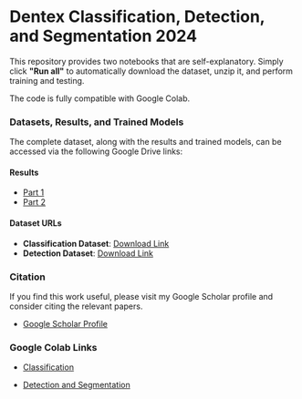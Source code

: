 # Dentex Classification, Detection, and Segmentation 2024

This repository provides two notebooks that are self-explanatory. Simply click **"Run all"** to automatically download the dataset, unzip it, and perform training and testing. 

The code is fully compatible with Google Colab.

### Datasets, Results, and Trained Models
The complete dataset, along with the results and trained models, can be accessed via the following Google Drive links:

#### Results
- [Part 1](https://drive.google.com/file/d/10BWT9Ng9Lqkh2_M4oknYLVqfqPoSu6e4/view?usp=sharing)
- [Part 2](https://drive.google.com/file/d/1E2gyaLN1O9-7oOgCKZ-UQGX1WkLXj2Bg/view?usp=sharing)

#### Dataset URLs
- **Classification Dataset**: [Download Link](https://dsets.s3.amazonaws.com/dentex/dentex-quadrant-enumeration-disease.tar.gz)
- **Detection Dataset**: [Download Link](https://dsets.s3.amazonaws.com/dentex/dentex-quadrant-enumeration.tar.gz)

### Citation
If you find this work useful, please visit my Google Scholar profile and consider citing the relevant papers.

- [Google Scholar Profile](https://scholar.google.com/citations?user=R9XAK2IAAAAJ&hl=en)

### Google Colab Links

- [Classification](https://colab.research.google.com/drive/1u-4SivZBkEx1bcrkGaDpJQWck-AK87g1?usp=sharing)

- [Detection and Segmentation](https://colab.research.google.com/drive/1tWYqbc7D8nowoq9-skR4tFbj3WhqsqCS?usp=sharing)


